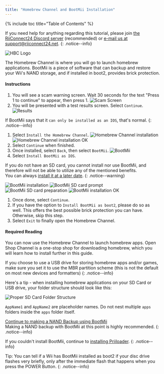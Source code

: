 ```yaml
---
title: "Homebrew Channel and BootMii Installation"
---
```


{% include toc title="Table of Contents" %}

If you need help for anything regarding this tutorial, please join [the RiiConnect24 Discord server](https://discord.gg/rc24) (recommended) or [e-mail us at support@riiconnect24.net](mailto:support@riiconnect24.net).
{: .notice--info}

![HBC Logo](/images/hbc.png)

The Homebrew Channel is where you will go to launch homebrew applications.
BootMii is a piece of software that can backup and restore your Wii's NAND storage, and if installed in boot2, provides brick protection.

#### Instructions

1. You will see a scam warning screen. Wait 30 seconds for the text "Press 1 to continue" to appear, then press 1.
![Scam Screen](/images/hackmii/scam.png)
1. You will be presented with a test results screen. Select `Continue`.
![Results](/images/hackmii/test_results.png)

If BootMii says that it `can only be installed as an IOS`, that's normal.
{: .notice--info}

1. Select `Install the Homebrew Channel`.
![Homebrew Channel installation](/images/hackmii/hbc_install.png)
![Homebrew Channel installation OK](/images/hackmii/hbc_install_ok.png)
1. Select `Continue` when finished.
1. Once installed, select `Back`, then select `BootMii`.
![BootMii](/images/hackmii/bootmii_install.png)
1. Select `Install BootMii as IOS`.

If you do not have an SD card, you cannot install nor use BootMii, and therefore will not be able to utilize any of the mentioned benefits. <br>
You can always [install it at a later date](hackmii).
{: .notice--warning}

![BootMii installation](/images/hackmii/bootmii_install1.png)
![BootMii SD card prompt](/images/hackmii/bootmii_install2.png)
![BootMii SD card preparation](/images/hackmii/bootmii_install3.png)
![BootMii installation OK](/images/hackmii/bootmii_install_ok.png)
1. Once done, select `Continue`.
1. If you have the option to `Install BootMii as boot2`, please do so as well. This offers the best possible brick protection you can have. <br>
Otherwise, skip this step.
1. Select `Exit` to finally open the Homebrew Channel.


#### Required Reading

You can now use the Homebrew Channel to launch homebrew apps. Open Shop Channel is a one-stop shop for downloading homebrew, which you will learn how to install further in this guide. 

If you choose to use a USB drive for storing homebrew apps and/or games, make sure you set it to use the MBR partition scheme (this is not the default on most new devices and formatters)
{: .notice--info}

Here's a tip - when installing homebrew applications on your SD Card or USB drive, your folder structure should look like this:

![Proper SD Card Folder Structure](images/Wii/FolderStructure.png)

`AppName1` and `AppName2` are placeholder names. Do not nest multiple `apps` folders inside the `apps` folder itself.

[Continue to making a NAND Backup using BootMii](bootmii)<br>
Making a NAND backup with BootMii at this point is highly recommended.
{: .notice--info}

If you couldn't install BootMii, continue to [installing Priiloader](priiloader).
{: .notice--info}

Tip: You can tell if a Wii has BootMii installed as boot2 if your disc drive flashes very briefly, only after the immediate flash that happens when you press the POWER Button.
{: .notice--info}
